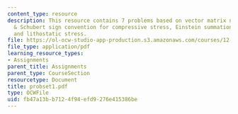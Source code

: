 ```yaml
---
content_type: resource
description: This resource contains 7 problems based on vector matrix notation, Turcotte
  & Schubert sign convention for compressive stress, Einstein summation, stress tensor,
  and lithostatic stress.
file: https://ol-ocw-studio-app-production.s3.amazonaws.com/courses/12-520-geodynamics-fall-2006/fb47a13bb7124f94efd9276e415386be_probset1.pdf
file_type: application/pdf
learning_resource_types:
- Assignments
parent_title: Assignments
parent_type: CourseSection
resourcetype: Document
title: probset1.pdf
type: OCWFile
uid: fb47a13b-b712-4f94-efd9-276e415386be
---
```

